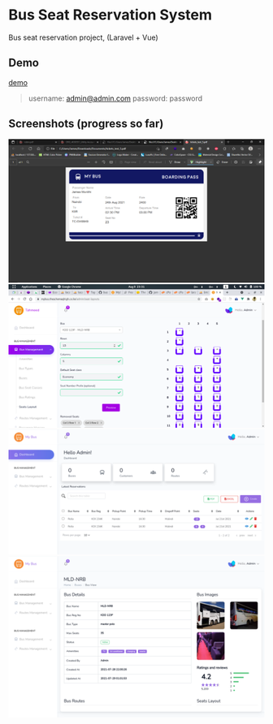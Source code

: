 # Bus Seat Reservation System
Bus seat reservation project, (Laravel + Vue)

## Demo
<a href="https://mybus.theschemaqhigh.co.ke/login">demo</a>
> username: admin@admin.com
> password: password
## Screenshots (progress so far)
<img src="./screenshots/screenshot4.png" alt="screenshot">
<img src="./screenshots/screenshot3.png" alt="screenshot">
<img src="./screenshots/screenshot1.png" alt="screenshot">
<img src="./screenshots/screenshot2.png" alt="screenshot">
